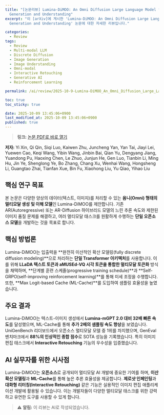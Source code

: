 ```yaml
---
title: "[논문리뷰] Lumina-DiMOO: An Omni Diffusion Large Language Model for Multi-Modal
  Generation and Understanding"
excerpt: "이 [arXiv]에 게시한 'Lumina-DiMOO: An Omni Diffusion Large Language Model for Multi-Modal
  Generation and Understanding' 논문에 대한 자세한 리뷰입니다."

categories:
  - Review
tags:
  - Review
  - Multi-modal LLM
  - Discrete Diffusion
  - Image Generation
  - Image Understanding
  - Omni-modal
  - Interactive Retouching
  - Generative AI
  - Reinforcement Learning

permalink: /ai/review/2025-10-9-Lumina-DiMOO_An_Omni_Diffusion_Large_Language_Model_for_Multi-Modal_Generation_and_Understanding/

toc: true
toc_sticky: true

date: 2025-10-09 13:45:06+0900
last_modified_at: 2025-10-09 13:45:06+0900
published: true
---
```

> **링크:** [논문 PDF로 바로 열기](https://arxiv.org/abs/2510.06308)

**저자:** Yi Xin, Qi Qin, Siqi Luo, Kaiwen Zhu, Juncheng Yan, Yan Tai, Jiayi Lei, Yuewen Cao, Keqi Wang, Yibin Wang, Jinbin Bai, Qian Yu, Dengyang Jiang, Yuandong Pu, Haoxing Chen, Le Zhuo, Junjun He, Gen Luo, Tianbin Li, Ming Hu, Jin Ye, Shenglong Ye, Bo Zhang, Chang Xu, Wenhai Wang, Hongsheng Li, Guangtao Zhai, Tianfan Xue, Bin Fu, Xiaohong Liu, Yu Qiao, Yihao Liu



## 핵심 연구 목표
본 논문은 다양한 양상의 데이터(텍스트, 이미지)를 처리할 수 있는 **옴니(Omni) 형태의 멀티모달 생성 및 이해 모델**인 Lumina-DiMOO를 제안합니다. 기존 AR(Autoregressive) 또는 AR-Diffusion 하이브리드 모델의 느린 추론 속도와 제한된 이미지 품질 문제를 해결하고, 여러 멀티모달 태스크를 원활하게 수행하는 **단일 오픈소스 모델**을 개발하는 것을 목표로 합니다.

## 핵심 방법론
Lumina-DiMOO는 입출력을 **완전히 이산적인 확산 모델링(fully discrete diffusion modeling)**으로 처리하는 **단일 Transformer 아키텍처**를 사용합니다. 이를 위해 **LLaDA 텍스트 토큰과 aMUSEd-VQ 시각 토큰을 통합한 멀티모달 토큰화** 방식을 채택하며, **단계별 훈련 스케줄(progressive training schedule)**과 **Self-GRPO(self-improving reinforcement learning)**를 통해 미세 조정을 수행합니다. 또한, **Max Logit-based Cache (ML-Cache)**를 도입하여 샘플링 효율성을 높였습니다.

## 주요 결과
Lumina-DiMOO는 텍스트-이미지 생성에서 **Lumina-mGPT 2.0 대비 32배 빠른 속도**를 달성했으며, ML-Cache를 통해 **추가 2배의 샘플링 속도 향상**을 보였습니다. UniGenBench 리더보드에서 오픈소스 멀티모달 모델 중 1위를 차지했으며, GenEval 벤치마크에서 **88%의 인상적인 종합 점수**로 SOTA 성능을 기록했습니다. 특히 이미지 편집 태스크에서 **Interactive Retouching** 기능의 우수성을 입증했습니다.

## AI 실무자를 위한 시사점
Lumina-DiMOO는 **오픈소스**로 공개되어 멀티모달 AI 개발에 중요한 기여를 하며, **이산 확산 모델링**과 **ML-Cache**를 통해 높은 추론 효율성을 제공합니다. **제로샷 인페인팅**과 **대화형 리터칭(Interactive Retouching)** 같은 기능은 실용적인 이미지 편집 애플리케이션 개발에 활용될 수 있습니다. 이는 개발자들이 다양한 멀티모달 태스크를 위한 강력하고 유연한 도구를 사용할 수 있게 합니다.

> ⚠️ **알림:** 이 리뷰는 AI로 작성되었습니다.
